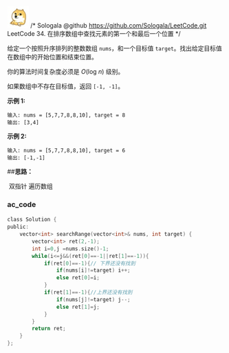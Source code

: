 ![](https://github.com/Sologala/SomeThings/blob/master/face.jpg?raw=true)
/*
    Sologala   @github    https://github.com/Sologala/LeetCode.git
    LeetCode   34. 在排序数组中查找元素的第一个和最后一个位置
*/

给定一个按照升序排列的整数数组 `nums`，和一个目标值 `target`。找出给定目标值在数组中的开始位置和结束位置。

你的算法时间复杂度必须是 *O*(log *n*) 级别。

如果数组中不存在目标值，返回 `[-1, -1]`。

**示例 1:**

```
输入: nums = [5,7,7,8,8,10], target = 8
输出: [3,4]
```

**示例 2:**

```
输入: nums = [5,7,7,8,8,10], target = 6
输出: [-1,-1]
```

##**思路：** 

​	双指针 遍历数组 

### **ac_code**
```c
class Solution {
public:
    vector<int> searchRange(vector<int>& nums, int target) {
        vector<int> ret(2,-1);
        int i=0,j =nums.size()-1;
        while(i<=j&&(ret[0]==-1||ret[1]==-1)){
            if(ret[0]==-1){// 下界还没有找到
                if(nums[i]!=target) i++;
                else ret[0]=i;
            }
            if(ret[1]==-1){//上界还没有找到
                if(nums[j]!=target) j--;
                else ret[1]=j;
            }
        }
        return ret;
    }
};
```